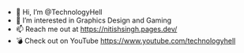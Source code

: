 - 👋 Hi, I’m @TechnologyHell
- 👀 I’m interested in Graphics Design and Gaming
- 📫 Reach me out at https://nitishsingh.pages.dev/
- 💣 Check out on YouTube https://www.youtube.com/technologyhell

<!---
TechnologyHell/TechnologyHell is a ✨ special ✨ repository because its `README.md` (this file) appears on your GitHub profile.
You can click the Preview link to take a look at your changes.
--->
